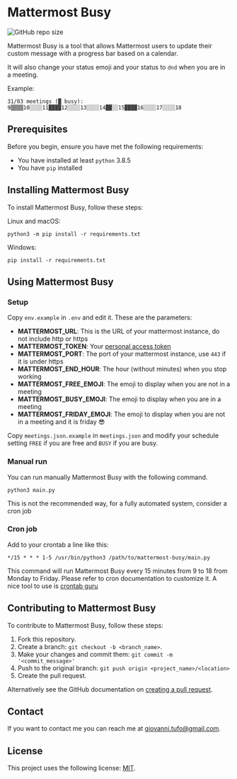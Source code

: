 # Mattermost Busy

<!--- These are examples. See https://shields.io for others or to customize this set of shields. You might want to include dependencies, project status and licence info here --->
![GitHub repo size](https://img.shields.io/github/languages/code-size/giovanni-tufo/mattermost-busy)

Mattermost Busy is a tool that allows Mattermost users to update their custom message with a progress bar based on a calendar.

It will also change your status emoji and your status to `dnd` when you are in a meeting.

Example:
```
31/03 meetings (▓ busy): 9▒▒▒▒10░░░░11▓▓▓▓12░░░░13░░░░14▓▓░░15▓▓▓▓16░░░░17░░░░18
```

## Prerequisites

Before you begin, ensure you have met the following requirements:
* You have installed at least `python` 3.8.5
* You have `pip` installed

## Installing Mattermost Busy

To install Mattermost Busy, follow these steps:

Linux and macOS:
```
python3 -m pip install -r requirements.txt
```

Windows:
```
pip install -r requirements.txt
```
## Using Mattermost Busy

### Setup

Copy `env.example` in `.env` and edit it. These are the parameters:

* **MATTERMOST_URL**: This is the URL of your mattermost instance, do not include http or https
* **MATTERMOST_TOKEN**: Your [personal access token](https://docs.mattermost.com/developer/personal-access-tokens.html)
* **MATTERMOST_PORT**: The port of your mattermost instance, use `443` if it is under https
* **MATTERMOST_END_HOUR**: The hour (without minutes) when you stop working
* **MATTERMOST_FREE_EMOJI**: The emoji to display when you are not in a meeting
* **MATTERMOST_BUSY_EMOJI**: The  emoji to display when you are in a meeting
* **MATTERMOST_FRIDAY_EMOJI**: The emoji to display when you are not in a meeting and it is friday :sunglasses:

Copy `meetings.json.example` in `meetings.json` and modify your schedule setting `FREE` if you are free and `BUSY` if 
you are busy.

### Manual run

You can run manually Mattermost Busy with the following command.
```
python3 main.py
```
This is not the recommended way, for a fully automated system, consider a cron job

### Cron job

Add to your crontab a line like this:
```
*/15 * * * 1-5 /usr/bin/python3 /path/to/mattermost-busy/main.py
```

This command will run Mattermost Busy every 15 minutes from 9 to 18 from Monday to Friday. Please refer to cron 
documentation to customize it. A nice tool to use is [crontab guru](https://crontab.guru/) 

## Contributing to Mattermost Busy
To contribute to Mattermost Busy, follow these steps:

1. Fork this repository.
2. Create a branch: `git checkout -b <branch_name>`.
3. Make your changes and commit them: `git commit -m '<commit_message>'`
4. Push to the original branch: `git push origin <project_name>/<location>`
5. Create the pull request.

Alternatively see the GitHub documentation on [creating a pull request](https://help.github.com/en/github/collaborating-with-issues-and-pull-requests/creating-a-pull-request).

## Contact

If you want to contact me you can reach me at <giovanni.tufo@gmail.com>.

## License

This project uses the following license: [MIT](LICENSE.md).